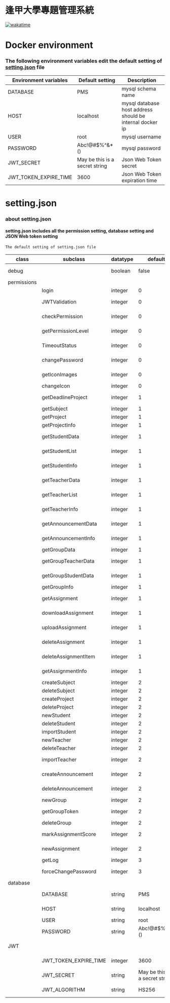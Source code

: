# 逢甲大學專題管理系統

[![wakatime](https://wakatime.com/badge/user/09ce4786-a8a5-43eb-8a65-50ad8684b5da/project/2f818c62-a844-4b03-9072-4e4658b25ced.svg)](https://wakatime.com/badge/user/09ce4786-a8a5-43eb-8a65-50ad8684b5da/project/2f818c62-a844-4b03-9072-4e4658b25ced)

# Docker environment

### The following environment variables edit the default setting of [setting.json](#settingjson) file

| Environment variables | Default setting                | Description                                              |
| --------------------- | ------------------------------ | -------------------------------------------------------- |
| DATABASE              | PMS                            | mysql schema name                                        |
| HOST                  | localhost                      | mysql database host address should be internal docker ip |
| USER                  | root                           | mysql username                                           |
| PASSWORD              | Abc!@#$%^&\*()                 | mysql password                                           |
| JWT_SECRET            | May be this is a secret string | Json Web Token secret                                    |
| JWT_TOKEN_EXPIRE_TIME | 3600                           | Json Web Token expiration time                           |

# setting.json

### about setting.json

#### setting.json includes all the permission setting, database setting and JSON Web token setting

`The default setting of setting.json file`

| class       | subclass              | datatype | default                        | description                                   |
| ----------- | --------------------- | -------- | ------------------------------ | --------------------------------------------- |
| debug       |                       | boolean  | false                          | enable if in development state                |
| permissions |                       |          |                                | setting of [handler.py](./backend/handler.py) |
|             | login                 | integer  | 0                              | login function                                |
|             | JWTValidation         | integer  | 0                              | JWTValidation function                        |
|             | checkPermission       | integer  | 0                              | checkPermission function                      |
|             | getPermissionLevel    | integer  | 0                              | getPermissionLevel function                   |
|             | TimeoutStatus         | integer  | 0                              | TimeoutStatus function                        |
|             | changePassword        | integer  | 0                              | changePassword function                       |
|             | getIconImages         | integer  | 0                              | getIconImages function                        |
|             | changeIcon            | integer  | 0                              | changeIcon function                           |
|             | getDeadlineProject    | integer  | 1                              | getDeadlineProject function                   |
|             | getSubject            | integer  | 1                              | getSubject function                           |
|             | getProject            | integer  | 1                              | getProject function                           |
|             | getProjectInfo        | integer  | 1                              | getProjectInfo function                       |
|             | getStudentData        | integer  | 1                              | getStudentData function                       |
|             | getStudentList        | integer  | 1                              | getStudentList function                       |
|             | getStudentInfo        | integer  | 1                              | getStudentInfo function                       |
|             | getTeacherData        | integer  | 1                              | getTeacherData function                       |
|             | getTeacherList        | integer  | 1                              | getTeacherList function                       |
|             | getTeacherInfo        | integer  | 1                              | getTeacherInfo function                       |
|             | getAnnouncementData   | integer  | 1                              | getAnnouncementData function                  |
|             | getAnnouncementInfo   | integer  | 1                              | getAnnouncementInfo function                  |
|             | getGroupData          | integer  | 1                              | getGroupData function                         |
|             | getGroupTeacherData   | integer  | 1                              | getGroupTeacherData function                  |
|             | getGroupStudentData   | integer  | 1                              | getGroupStudentData function                  |
|             | getGroupInfo          | integer  | 1                              | getGroupInfo function                         |
|             | getAssignment         | integer  | 1                              | getAssignment function                        |
|             | downloadAssignment    | integer  | 1                              | downloadAssignment function                   |
|             | uploadAssignment      | integer  | 1                              | uploadAssignment function                     |
|             | deleteAssignment      | integer  | 1                              | deleteAssignment function                     |
|             | deleteAssignmentItem  | integer  | 1                              | deleteAssignmentItem function                 |
|             | getAssignmentInfo     | integer  | 1                              | getAssignmentInfo function                    |
|             | createSubject         | integer  | 2                              | createSubject function                        |
|             | deleteSubject         | integer  | 2                              | deleteSubject function                        |
|             | createProject         | integer  | 2                              | createProject function                        |
|             | deleteProject         | integer  | 2                              | deleteProject function                        |
|             | newStudent            | integer  | 2                              | newStudent function                           |
|             | deleteStudent         | integer  | 2                              | deleteStudent function                        |
|             | importStudent         | integer  | 2                              | importStudent function                        |
|             | newTeacher            | integer  | 2                              | newTeacher function                           |
|             | deleteTeacher         | integer  | 2                              | deleteTeacher function                        |
|             | importTeacher         | integer  | 2                              | importTeacher function                        |
|             | createAnnouncement    | integer  | 2                              | createAnnouncement function                   |
|             | deleteAnnouncement    | integer  | 2                              | deleteAnnouncement function                   |
|             | newGroup              | integer  | 2                              | newGroup function                             |
|             | getGroupToken         | integer  | 2                              | getGroupToken function                        |
|             | deleteGroup           | integer  | 2                              | deleteGroup function                          |
|             | markAssignmentScore   | integer  | 2                              | markAssignmentScore function                  |
|             | newAssignment         | integer  | 2                              | newAssignment function                        |
|             | getLog                | integer  | 3                              | getLog function                               |
|             | forceChangePassword   | integer  | 3                              | forceChangePassword function                  |
| database    |                       |          |                                | setting of [setup.py](./backend/setup.py)     |
|             | DATABASE              | string   | PMS                            | database schema name                          |
|             | HOST                  | string   | localhost                      | MYSQL host ip address                         |
|             | USER                  | string   | root                           | MYSQL username                                |
|             | PASSWORD              | string   | Abc!@#$%^&\*()                 | MYSQL password                                |
| JWT         |                       |          |                                | setting of JSON Web Token                     |
|             | JWT_TOKEN_EXPIRE_TIME | integer  | 3600                           | JSON Web Token expire time                    |
|             | JWT_SECRET            | string   | May be this is a secret string | JSON Web Token secret                         |
|             | JWT_ALGORITHM         | string   | HS256                          | JSON Web Token encrypt algorithm              |
